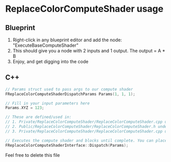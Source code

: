 # ReplaceColorComputeShader usage

## Blueprint

1. Right-click in any blueprint editor and add the node: "ExecuteBaseComputeShader"
2. This should give you a node with 2 inputs and 1 output. The output = A * B
3. Enjoy, and get digging into the code

## C++

```cpp
// Params struct used to pass args to our compute shader
FReplaceColorComputeShaderDispatchParams Params(1, 1, 1);

// Fill in your input parameters here
Params.XYZ = 123;

// These are defined/used in:
// 1. Private/ReplaceColorComputeShader/ReplaceColorComputeShader.cpp under BEGIN_SHADER_PARAMETER_STRUCT
// 2. Public/ReplaceColorComputeShader/ReplaceColorComputeShader.h under FReplaceColorComputeShaderDispatchParams
// 3. Private/ReplaceColorComputeShader/ReplaceColorComputeShader.cpp under FReplaceColorComputeShaderInterface::DispatchRenderThread

// Executes the compute shader and blocks until complete. You can place outputs in the params struct
FReplaceColorComputeShaderInterface::Dispatch(Params);
```

Feel free to delete this file
